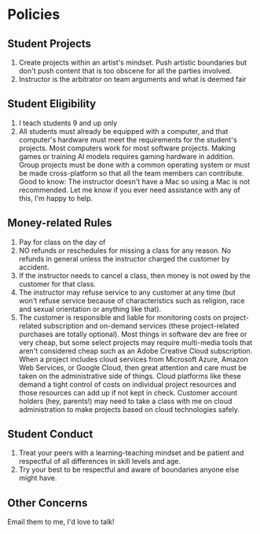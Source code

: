 # Policies

## Student Projects
1. Create projects within an artist's mindset. Push artistic boundaries but don't push content that is too obscene for all the parties involved.
2. Instructor is the arbitrator on team arguments and what is deemed fair

## Student Eligibility
1. I teach students 9 and up only
2. All students must already be equipped with a computer, and that computer's hardware must meet the requirements for the student's projects. Most computers work for most software projects. Making games or training AI models requires gaming hardware in addition. Group projects must be done with a common operating system or must be made cross-platform so that all the team members can contribute. Good to know: The instructor doesn't have a Mac so using a Mac is not recommended. Let me know if you ever need assistance with any of this, I'm happy to help.

## Money-related Rules
1. Pay for class on the day of
2. NO refunds or reschedules for missing a class for any reason. No refunds in general unless the instructor charged the customer by accident.
3. If the instructor needs to cancel a class, then money is not owed by the customer for that class.
4. The instructor may refuse service to any customer at any time (but won't refuse service because of characteristics such as religion, race and sexual orientation or anything like that).
5. The customer is responsible and liable for monitoring costs on project-related subscription and on-demand services (these project-related purchases are totally optional). Most things in software dev are free or very cheap, but some select projects may require multi-media tools that aren't considered cheap such as an Adobe Creative Cloud subscription. When a project includes cloud services from Microsoft Azure, Amazon Web Services, or Google Cloud, then great attention and care must be taken on the administrative side of things. Cloud platforms like these demand a tight control of costs on individual project resources and those resources can add up if not kept in check. Customer account holders (hey, parents!) may need to take a class with me on cloud administration to make projects based on cloud technologies safely.

## Student Conduct
1. Treat your peers with a learning-teaching mindset and be patient and respectful of all differences in skill levels and age.
2. Try your best to be respectful and aware of boundaries anyone else might have.

## Other Concerns
Email them to me, I'd love to talk!
